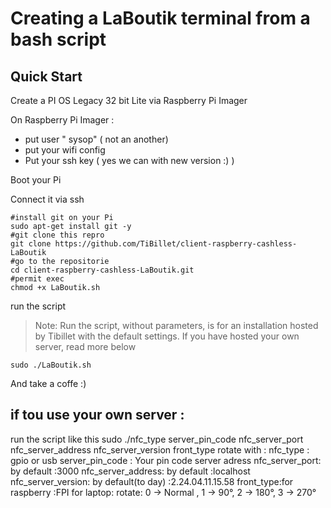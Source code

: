 # Creating a LaBoutik terminal from a bash script
## Quick Start

Create a  PI OS Legacy 32 bit Lite  via Raspberry Pi Imager

On Raspberry Pi Imager :
- put user " sysop" ( not an another)
- put your wifi config
- Put your ssh key ( yes we can with new version :) )

Boot your Pi

Connect it via ssh

```
#install git on your Pi
sudo apt-get install git -y
#git clone this repro
git clone https://github.com/TiBillet/client-raspberry-cashless-LaBoutik
#go to the repositorie
cd client-raspberry-cashless-LaBoutik.git
#permit exec
chmod +x LaBoutik.sh
```
run the script
> Note: Run the script, without parameters, is for an installation hosted by Tibillet with the default settings.
> If you have hosted your own server, read more below
```
sudo ./LaBoutik.sh 
```

And take a coffe :)

## if tou use your own server :
run the script like this 
sudo ./nfc_type server_pin_code nfc_server_port nfc_server_address nfc_server_version front_type rotate
with :
nfc_type : gpio or usb
server_pin_code : Your pin code server adress
nfc_server_port: by default :3000
nfc_server_address: by default :localhost
nfc_server_version: by default(to day) :2.24.04.11.15.58
front_type:for raspberry :FPI for laptop:
rotate: 0 -> Normal , 1 -> 90°, 2 -> 180°, 3 -> 270°

